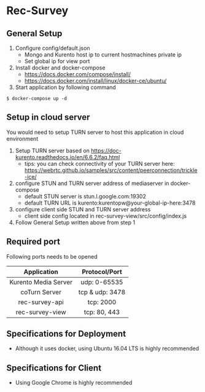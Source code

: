 # Rec-Survey

## General Setup
1. Configure config/default.json
    - Mongo and Kurento host ip to current hostmachines private ip
    - Set global ip for view port 
2. Install docker and docker-compose
    - https://docs.docker.com/compose/install/
    - https://docs.docker.com/install/linux/docker-ce/ubuntu/
3. Start application by following command

```
$ docker-compose up -d
```

## Setup in cloud server
You would need to setup TURN server to host this application in cloud environment  
1. Setup TURN server based on https://doc-kurento.readthedocs.io/en/6.6.2/faq.html
    - tips: you can check connectivity of your TURN server here: https://webrtc.github.io/samples/src/content/peerconnection/trickle-ice/
2. configure STUN and TURN server address of mediaserver in docker-compose
    - default STUN server is stun.l.google.com:19302
    - default TURN URL is kurento:kurentopw@your-global-ip-here:3478
3. configure client side STUN and TURN server address
    - client side config located in rec-survey-view/src/config/index.js
4. Follow General Setup written above from step 1

## Required port
Following ports needs to be opened  

|Application         |Protocol/Port  |
|:------------------:|:-------------:|
|Kurento Media Server|udp: 0-65535   |
|coTurn Server       |tcp & udp: 3478|
|rec-survey-api      |tcp: 2000      |
|rec-survey-view     |tcp: 80, 443   |

## Specifications for Deployment
- Although it uses docker, using Ubuntu 16.04 LTS is highly recommended

## Specifications for Client
- Using Google Chrome is highly recommended
